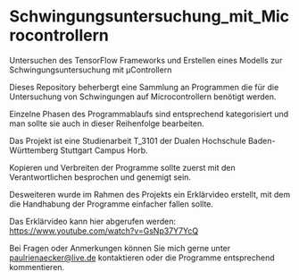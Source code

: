 # Schwingungsuntersuchung_mit_Microcontrollern
Untersuchen des TensorFlow Frameworks und Erstellen eines Modells zur Schwingungsuntersuchung mit µControllern

Dieses Repository beherbergt eine Sammlung an Programmen die für die Untersuchung von Schwingungen auf Microcontrollern benötigt werden.

Einzelne Phasen des Programmablaufs sind entsprechend kategorisiert und man sollte sie auch in dieser Reihenfolge bearbeiten.

Das Projekt ist eine Studienarbeit T_3101 der Dualen Hochschule Baden-Württemberg Stuttgart Campus Horb.

Kopieren und Verbreiten der Programme sollte zuerst mit den Verantwortlichen besprochen und genemigt sein.

Desweiteren wurde im Rahmen des Projekts ein Erklärvideo erstellt, mit dem die Handhabung der Programme einfacher fallen sollte.

Das Erklärvideo kann hier abgerufen werden: https://www.youtube.com/watch?v=GsNp37Y7YcQ

Bei Fragen oder Anmerkungen können Sie mich gerne unter paulrienaecker@live.de kontaktieren oder die Programme entsprechend kommentieren.
